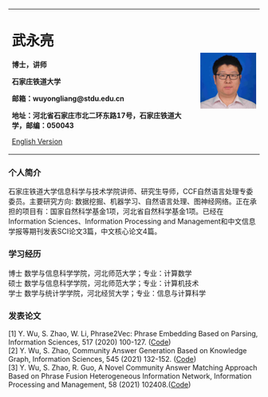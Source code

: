 <div>
<table border="0">
  <tr>
    <td width="75%">
      <h1>武永亮</h1>
      <p><b>博士，讲师</b></p>
      <p><b>石家庄铁道大学</b></p>
      <p><b>邮箱：wuyongliang@stdu.edu.cn</b></p>
      <p><b>地址：河北省石家庄市北二环东路17号，石家庄铁道大学，邮编：050043</b></p>
      <p><a href="index">English Version</a></p>
    </td>
    <td width="25%">
      <img src="pic.jpg" width="100%">
    </td>
  </tr>
</table>
</div>

### 个人简介
石家庄铁道大学信息科学与技术学院讲师、研究生导师，CCF自然语言处理专委委员。主要研究方向: 数据挖掘、机器学习、自然语言处理、图神经网络。正在承担的项目有：国家自然科学基金1项，河北省自然科学基金1项。已经在Information Sciences、Information Processing and Management和中文信息学报等期刊发表SCI论文3篇，中文核心论文4篇。

### 学习经历
博士 数学与信息科学学院，河北师范大学；专业：计算数学  
硕士 数学与信息科学学院，河北师范大学；专业：计算机技术  
学士 数学与统计学学院，河北经贸大学；专业：信息与计算科学  

### 发表论文
[1] Y. Wu, S. Zhao, W. Li, Phrase2Vec: Phrase Embedding Based on Parsing, Information Sciences, 517 (2020) 100-127. ([Code](https://github.com/squllwu/test12))  
[2] Y. Wu, S. Zhao, Community Answer Generation Based on Knowledge Graph, Information Sciences, 545 (2021) 132-152. ([Code](https://github.com/squllwu/test12))  
[3] Y. Wu, S. Zhao, R. Guo, A Novel Community Answer Matching Approach Based on Phrase Fusion Heterogeneous Information Network, Information Processing and Management, 58 (2021) 102408.([Code](https://github.com/squllwu/test12))    

